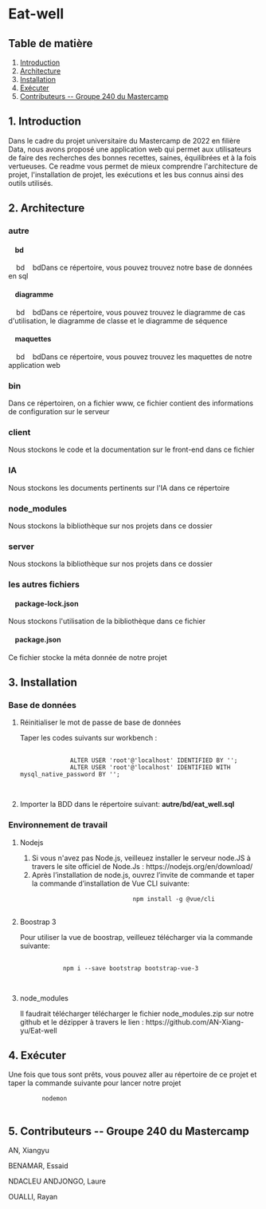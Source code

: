 
<h1>Eat-well</h1> 


<article> 
  <section>
    <h2>Table de matière </h2>
    <nav>
      <ol>
        <li><a href = "#introduction">Introduction</a></li>
        <li><a href = "#architecture">Architecture</a></li>
        <li><a href = "#installation">Installation</a></li>
        <li><a href = "#executer">Exécuter</a></li>
        <li><a href = "#contributeurs">Contributeurs -- Groupe 240 du Mastercamp</a></li>
      </ol>
    </nav>
  </section>
</article>

 <article>
  <section id="introduction">
    <h2>1. Introduction</h2>
    <div> 
      <p>
        Dans le cadre du projet universitaire du Mastercamp de 2022 en filière Data, nous avons proposé une application web qui permet aux utilisateurs de faire des recherches des bonnes recettes, saines, équilibrées et à la fois vertueuses. Ce readme vous permet de mieux comprendre l'architecture de projet, l'installation de projet, les exécutions et les bus connus ainsi des outils utilisés.
      </p>
    </div>
  </section>
</article>

<article> 
  <section id="architecture">
    <h2>2. Architecture </h2>
    <div>
      <h3>autre</h3>
      <div>
        <h4>&nbsp&nbsp&nbsp&nbspbd </h4>
        <p>&nbsp&nbsp&nbsp&nbspbd&nbsp&nbsp&nbsp&nbspbdDans ce répertoire, vous pouvez trouvez notre base de données en sql </p>
      </div>
      <div>
        <h4>&nbsp&nbsp&nbsp&nbspdiagramme </h4>
        <p>&nbsp&nbsp&nbsp&nbspbd&nbsp&nbsp&nbsp&nbspbdDans ce répertoire, vous pouvez trouvez le diagramme de cas d'utilisation, le diagramme de classe et le diagramme de séquence </p>
      </div>
      <div>
        <h4>&nbsp&nbsp&nbsp&nbspmaquettes </h4>
        <p>&nbsp&nbsp&nbsp&nbspbd&nbsp&nbsp&nbsp&nbspbdDans ce répertoire, vous pouvez trouvez les maquettes de notre application web </p>
      </div>
    </div>
    <div>
      <h3>bin</h3>
      <p>Dans ce répertoiren, on a fichier www, ce fichier contient des informations de configuration sur le serveur</p>
    </div>
    <div>
      <h3>client</h3>
      <p>Nous stockons le code et la documentation sur le front-end dans ce fichier</p>
    </div>
    <div>
      <h3>IA</h3>
      <p>Nous stockons les documents pertinents sur l'IA dans ce répertoire</p>
    </div>
    <div>
      <h3>node_modules</h3>
      <p>Nous stockons la bibliothèque sur nos projets dans ce dossier</p>
    </div>
    <div>
      <h3>server</h3>
      <p>Nous stockons la bibliothèque sur nos projets dans ce dossier</p>
    </div>
    <div>
      <h3>les autres fichiers</h3>
      <div>
        <h4>&nbsp&nbsp&nbsp&nbsppackage-lock.json</h4>
        <p>Nous stockons l'utilisation de la bibliothèque dans ce fichier</p>
      </div>
      <div>
        <h4>&nbsp&nbsp&nbsp&nbsppackage.json</h4>
        <p>Ce fichier stocke la méta donnée de notre projet</p>
      </div>
    </div>
  </section>
</article>


<article id="installation"> 
  <section>
    <h2>3. Installation </h2>
    <div>
      <h3>Base de données </h3>
      <ol>
        <li>Réinitialiser le mot de passe de base de données</li>
          <p> 
            Taper les codes suivants sur workbench :
          </p>
          <pre>
            <code>
              ALTER USER 'root'@'localhost' IDENTIFIED BY ''; 
              ALTER USER 'root'@'localhost' IDENTIFIED WITH mysql_native_password BY '';
            </code>
          </pre>
        <li>Importer la BDD dans le répertoire suivant: <b>autre/bd/eat_well.sql</b></li> 
      </ol>
    </div>
    <div>
      <h3>Environnement de travail</h3>
      <ol>
        <li>Nodejs</li>
            <ol>
                <li>Si vous n'avez pas Node.js, veilleuez installer le serveur node.JS à travers le site officiel de Node.Js : https://nodejs.org/en/download/</li>
                <li>Après l’installation de node.js, ouvrez l’invite de commande et taper la commande d’installation de Vue CLI suivante:
                    <pre>
                        <code>npm install -g @vue/cli</code>
                    </pre>
                </li>
            </ol>
        <li>Boostrap 3</li> 
        <p>Pour utiliser la vue de boostrap, veilleuez télécharger via la commande suivante:</p>
        <pre>
          <code>
            npm i --save bootstrap bootstrap-vue-3
          </code>
        </pre>
        <li>node_modules</li> 
        <p>Il faudrait télécharger télécharger le fichier node_modules.zip sur notre github et le dézipper à travers le lien : https://github.com/AN-Xiang-yu/Eat-well</p>
      </ol>
    </div>
  </section>
</article>


<article> 
  <section id="executer">
    <h2>4. Exécuter </h2>
    <p>Une fois que tous sont prêts, vous pouvez aller au répertoire de ce projet et taper la commande suivante pour lancer notre projet</p>
    <pre>
        <code>nodemon</code>
    </pre>
  </section>
</article>


<article> 
  <section id="contributeurs">
    <h2>5. Contributeurs -- Groupe 240 du Mastercamp </h2>
    <div> 
      <p>AN, Xiangyu  </p>
      <p>BENAMAR, Essaid </p>
      <p>NDACLEU ANDJONGO, Laure </p>
      <p>OUALLI, Rayan</p>
    </div>
  </section>
</article>





